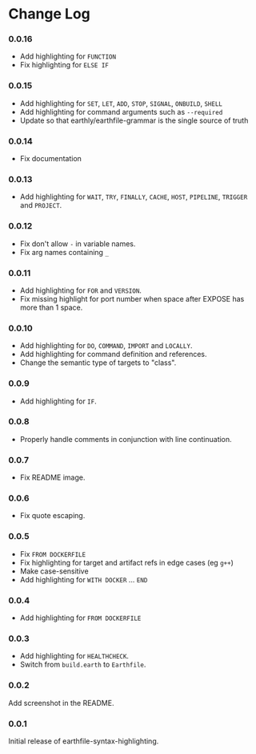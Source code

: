 # Change Log

### 0.0.16

* Add highlighting for `FUNCTION`
* Fix highlighting for `ELSE IF`

### 0.0.15

* Add highlighting for `SET`, `LET`, `ADD`, `STOP`, `SIGNAL`, `ONBUILD`, `SHELL`
* Add highlighting for command arguments such as `--required`
* Update so that earthly/earthfile-grammar is the single source of truth

### 0.0.14

* Fix documentation

### 0.0.13

* Add highlighting for `WAIT`, `TRY`, `FINALLY`, `CACHE`, `HOST`, `PIPELINE`, `TRIGGER` and `PROJECT`.

### 0.0.12

* Fix don't allow `-` in variable names.
* Fix arg names containing `_`

### 0.0.11

* Add highlighting for `FOR` and `VERSION`.
* Fix missing highlight for port number when space after EXPOSE has more than 1 space.

### 0.0.10

* Add highlighting for `DO`, `COMMAND`, `IMPORT` and `LOCALLY`.
* Add highlighting for command definition and references.
* Change the semantic type of targets to "class".

### 0.0.9

* Add highlighting for `IF`.

### 0.0.8

* Properly handle comments in conjunction with line continuation.

### 0.0.7

* Fix README image.

### 0.0.6

* Fix quote escaping.

### 0.0.5

* Fix `FROM DOCKERFILE`
* Fix highlighting for target and artifact refs in edge cases (eg `g++`)
* Make case-sensitive
* Add highlighting for `WITH DOCKER` ... `END`

### 0.0.4

* Add highlighting for `FROM DOCKERFILE`

### 0.0.3

* Add highlighting for `HEALTHCHECK`.
* Switch from `build.earth` to `Earthfile`.

### 0.0.2

Add screenshot in the README.

### 0.0.1

Initial release of earthfile-syntax-highlighting.
